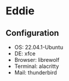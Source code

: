# Eddie

## Configuration
- OS: 22.04.1-Ubuntu
- DE: xfce
- Browser: librewolf
- Terminal: alacritty
- Mail: thunderbird
